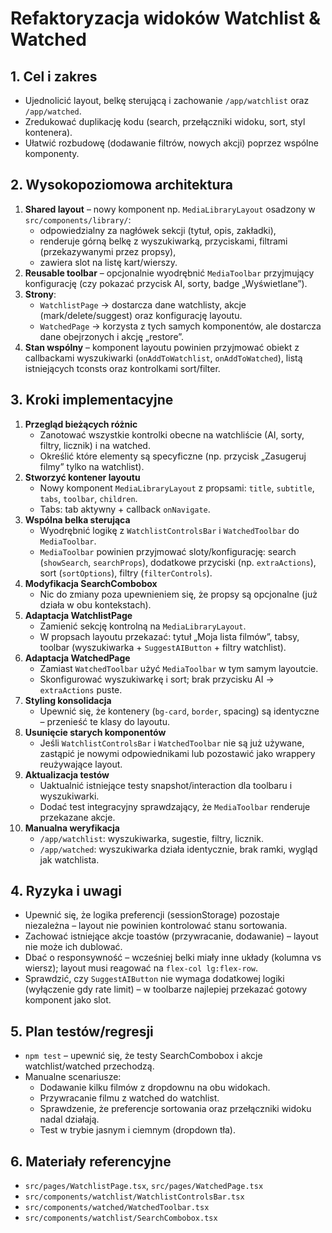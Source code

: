 # Refaktoryzacja widoków Watchlist & Watched

## 1. Cel i zakres
- Ujednolicić layout, belkę sterującą i zachowanie `/app/watchlist` oraz `/app/watched`.
- Zredukować duplikację kodu (search, przełączniki widoku, sort, styl kontenera).
- Ułatwić rozbudowę (dodawanie filtrów, nowych akcji) poprzez wspólne komponenty.

## 2. Wysokopoziomowa architektura
1. **Shared layout** – nowy komponent np. `MediaLibraryLayout` osadzony w `src/components/library/`:
   - odpowiedzialny za nagłówek sekcji (tytuł, opis, zakładki),
   - renderuje górną belkę z wyszukiwarką, przyciskami, filtrami (przekazywanymi przez propsy),
   - zawiera slot na listę kart/wierszy.
2. **Reusable toolbar** – opcjonalnie wyodrębnić `MediaToolbar` przyjmujący konfigurację (czy pokazać przycisk AI, sorty, badge „Wyświetlane”).
3. **Strony**:
   - `WatchlistPage` → dostarcza dane watchlisty, akcje (mark/delete/suggest) oraz konfigurację layoutu.
   - `WatchedPage` → korzysta z tych samych komponentów, ale dostarcza dane obejrzonych i akcję „restore”.
4. **Stan wspólny** – komponent layoutu powinien przyjmować obiekt z callbackami wyszukiwarki (`onAddToWatchlist`, `onAddToWatched`), listą istniejących tconsts oraz kontrolkami sort/filter.

## 3. Kroki implementacyjne
1. **Przegląd bieżących różnic**
   - Zanotować wszystkie kontrolki obecne na watchliście (AI, sorty, filtry, licznik) i na watched.
   - Określić które elementy są specyficzne (np. przycisk „Zasugeruj filmy” tylko na watchlist).
2. **Stworzyć kontener layoutu**
   - Nowy komponent `MediaLibraryLayout` z propsami: `title`, `subtitle`, `tabs`, `toolbar`, `children`.
   - Tabs: tab aktywny + callback `onNavigate`.
3. **Wspólna belka sterująca**
   - Wyodrębnić logikę z `WatchlistControlsBar` i `WatchedToolbar` do `MediaToolbar`.
   - `MediaToolbar` powinien przyjmować sloty/konfigurację: search (`showSearch`, `searchProps`), dodatkowe przyciski (np. `extraActions`), sort (`sortOptions`), filtry (`filterControls`).
4. **Modyfikacja SearchCombobox**
   - Nic do zmiany poza upewnieniem się, że propsy są opcjonalne (już działa w obu kontekstach).
5. **Adaptacja WatchlistPage**
   - Zamienić sekcję kontrolną na `MediaLibraryLayout`.
   - W propsach layoutu przekazać: tytuł „Moja lista filmów”, tabsy, toolbar (wyszukiwarka + `SuggestAIButton` + filtry watchlist).
6. **Adaptacja WatchedPage**
   - Zamiast `WatchedToolbar` użyć `MediaToolbar` w tym samym layoutcie.
   - Skonfigurować wyszukiwarkę i sort; brak przycisku AI → `extraActions` puste.
7. **Styling konsolidacja**
   - Upewnić się, że kontenery (`bg-card`, `border`, spacing) są identyczne – przenieść te klasy do layoutu.
8. **Usunięcie starych komponentów**
   - Jeśli `WatchlistControlsBar` i `WatchedToolbar` nie są już używane, zastąpić je nowymi odpowiednikami lub pozostawić jako wrappery reużywające layout.
9. **Aktualizacja testów**
   - Uaktualnić istniejące testy snapshot/interaction dla toolbaru i wyszukiwarki.
   - Dodać test integracyjny sprawdzający, że `MediaToolbar` renderuje przekazane akcje.
10. **Manualna weryfikacja**
    - `/app/watchlist`: wyszukiwarka, sugestie, filtry, licznik.
    - `/app/watched`: wyszukiwarka działa identycznie, brak ramki, wygląd jak watchlista.

## 4. Ryzyka i uwagi
- Upewnić się, że logika preferencji (sessionStorage) pozostaje niezależna – layout nie powinien kontrolować stanu sortowania.
- Zachować istniejące akcje toastów (przywracanie, dodawanie) – layout nie może ich dublować.
- Dbać o responsywność – wcześniej belki miały inne układy (kolumna vs wiersz); layout musi reagować na `flex-col lg:flex-row`.
- Sprawdzić, czy `SuggestAIButton` nie wymaga dodatkowej logiki (wyłączenie gdy rate limit) – w toolbarze najlepiej przekazać gotowy komponent jako slot.

## 5. Plan testów/regresji
- `npm test` – upewnić się, że testy SearchCombobox i akcje watchlist/watched przechodzą.
- Manualne scenariusze:
  - Dodawanie kilku filmów z dropdownu na obu widokach.
  - Przywracanie filmu z watched do watchlist.
  - Sprawdzenie, że preferencje sortowania oraz przełączniki widoku nadal działają.
  - Test w trybie jasnym i ciemnym (dropdown tła).

## 6. Materiały referencyjne
- `src/pages/WatchlistPage.tsx`, `src/pages/WatchedPage.tsx`
- `src/components/watchlist/WatchlistControlsBar.tsx`
- `src/components/watched/WatchedToolbar.tsx`
- `src/components/watchlist/SearchCombobox.tsx`



